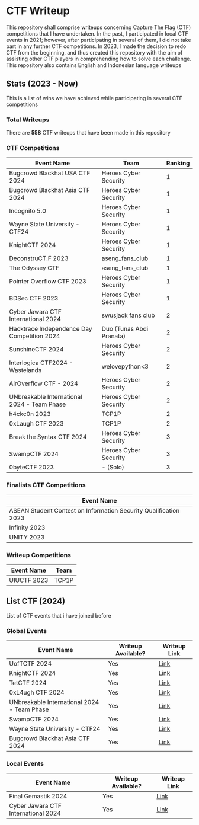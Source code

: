 # CTF Writeup
This repository shall comprise writeups concerning Capture The Flag (CTF) competitions that I have undertaken. In the past, I participated in local CTF events in 2021; however, after participating in several of them, I did not take part in any further CTF competitions. In 2023, I made the decision to redo CTF from the beginning, and thus created this repository with the aim of assisting other CTF players in comprehending how to solve each challenge. This repository also contains English and Indonesian language writeups

## Stats (2023 - Now)
This is a list of wins we have achieved while participating in several CTF competitions

### Total Writeups
There are __558__ CTF writeups that have been made in this repository

### CTF Competitions

| Event Name | Team | Ranking |
| ---------- | ---- | ------- |
| Bugcrowd Blackhat USA CTF 2024 | Heroes Cyber Security | 1 |
| Bugcrowd Blackhat Asia CTF 2024 | Heroes Cyber Security | 1 |
| Incognito 5.0 | Heroes Cyber Security | 1 |
| Wayne State University - CTF24 | Heroes Cyber Security | 1 |
| KnightCTF 2024 | Heroes Cyber Security | 1 |
| DeconstruCT.F 2023 | aseng_fans_club | 1 |
| The Odyssey CTF | aseng_fans_club | 1 |
| Pointer Overflow CTF 2023 | Heroes Cyber Security | 1 |
| BDSec CTF 2023 | Heroes Cyber Security | 1 |
| Cyber Jawara CTF International 2024 | swusjack fans club | 2 |
| Hacktrace Independence Day Competition 2024 | Duo (Tunas Abdi Pranata) | 2 |
| SunshineCTF 2024 | Heroes Cyber Security | 2 |
| Interlogica CTF2024 - Wastelands | welovepython<3 | 2 |
| AirOverflow CTF - 2024 | Heroes Cyber Security | 2 |
| UNbreakable International 2024 - Team Phase | Heroes Cyber Security | 2 |
| h4ckc0n 2023 | TCP1P | 2 |
| 0xLaugh CTF 2023 | TCP1P | 2 |
| Break the Syntax CTF 2024 | Heroes Cyber Security | 3 |
| SwampCTF 2024 | Heroes Cyber Security | 3 |
| 0byteCTF 2023 | - (Solo) | 3 |

### Finalists CTF Competitions
| Event Name |
| ---------- |
| ASEAN Student Contest on Information Security Qualification 2023 |
| Infinity 2023 |
| UNITY 2023 |

### Writeup Competitions

| Event Name | Team |
| ---------- | ---- |
| UIUCTF 2023 | TCP1P |

## List CTF (2024)
List of CTF events that i have joined before

### Global Events
| Event Name | Writeup Available? | Writeup Link |
| ---------- | ------------------ | ------------ |
| UofTCTF 2024 | Yes | [Link](/2024/UofTCTF%202024/) |
| KnightCTF 2024 | Yes | [Link](/2024/KnightCTF%202024/) |
| TetCTF 2024 | Yes | [Link](/2024/TetCTF%202024/) |
| 0xL4ugh CTF 2024 | Yes |[Link](/2024/0xL4ugh%20CTF%202024/) |
| UNbreakable International 2024 - Team Phase | Yes |[Link](/2024/UNbreakable%20International%202024%20-%20Team%20Phase/) |
| SwampCTF 2024 | Yes |[Link](/2024/SwampCTF%202024/) |
| Wayne State University - CTF24 | Yes |[Link](/2024/Wayne%20State%20University%20-%20CTF24/) |
| Bugcrowd Blackhat Asia CTF 2024 | Yes |[Link](/2024/Bugcrowd%20Blackhat%20Asia%20CTF%202024/) |

### Local Events
| Event Name | Writeup Available? | Writeup Link |
| ---------- | ------------------ | ------------ |
| Final Gemastik 2024 | Yes | [Link](/2024/Final%20Gemastik%202024/) |
| Cyber Jawara CTF International 2024 | Yes | [Link](/2024/Cyber%20Jawara%20CTF%20International%202024/) |
